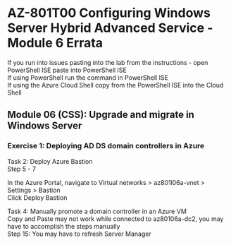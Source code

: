 # AZ-801T00 Configuring Windows Server  Hybrid Advanced Service - Module 6 Errata

If you run into issues pasting into the lab from the instructions - open PowerShell ISE paste into PowerShell ISE<br>
If using PowerShell run the command in PowerShell ISE <br>
If using the Azure Cloud Shell copy from the PowerShell ISE into the Cloud Shell <br>

## Module 06 (CSS): Upgrade and migrate in Windows Server

### Exercise 1: Deploying AD DS domain controllers in Azure

Task 2: Deploy Azure Bastion<br>
Step 5 - 7 <br>

In the Azure Portal, navigate to Virtual networks > az801l06a-vnet > Settings > Bastion <br>
Click Deploy Bastion <br>

Task 4: Manually promote a domain controller in an Azure VM<br>
Copy and Paste may not work while connected to az80106a-dc2, you may have to accomplish the steps manually<br>
Step 15: You may have to refresh Server Manager<br>

